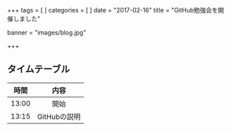 +++
tags = [
]
categories = [
]
date = "2017-02-16"
title = "GitHub勉強会を開催しました"

banner =
"images/blog.jpg"

+++

## タイムテーブル

|時間|内容|
|:--:|:--:|
|13:00|開始|
|13:15|GitHubの説明|
